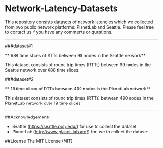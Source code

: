# Network-Latency-Datasets

This repository consists datasets of network latencies which we collected from two public network platforms: PlanetLab and Seattle. Please feel free to contact us if you have any comments or questions.

---

###dataset#1

** 688 time slices of RTTs between 99 nodes in the Seattle network**

This dataset consists of round trip times (RTTs) between 99 nodes in the Seattle network over 688 time slices. 


###dataset#2

** 18 time slices of RTTs between 490 nodes in the PlanetLab network**

This dataset consists of round trip times (RTTs) between 490 nodes in the PlanetLab network over 18 time slices.

---

##Acknowledgements
- Seattle (https://seattle.poly.edu/) for use to collect the dataset
- PlanetLab (http://www.planet-lab.org/) for use to collect the dataset

##License
The MIT License (MIT)

